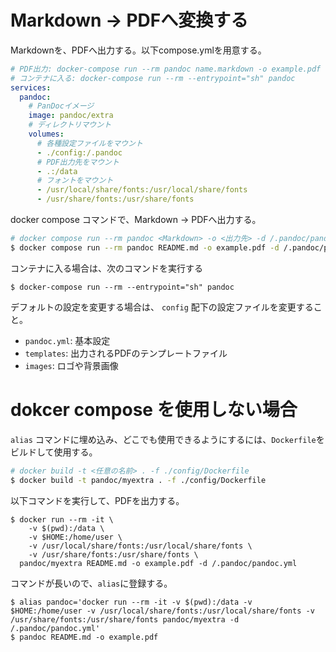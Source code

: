 # Markdown -> PDFへ変換する

Markdownを、PDFへ出力する。以下compose.ymlを用意する。

```yml
# PDF出力: docker-compose run --rm pandoc name.markdown -o example.pdf -d /.pandoc/pandoc.yml
# コンテナに入る: docker-compose run --rm --entrypoint="sh" pandoc
services:
  pandoc:
    # PanDocイメージ
    image: pandoc/extra
    # ディレクトリマウント
    volumes:
      # 各種設定ファイルをマウント
      - ./config:/.pandoc
      # PDF出力先をマウント
      - .:/data
      # フォントをマウント
      - /usr/local/share/fonts:/usr/local/share/fonts
      - /usr/share/fonts:/usr/share/fonts

```

docker compose コマンドで、Markdown -> PDFへ出力する。

```sh
# docker compose run --rm pandoc <Markdown> -o <出力先> -d /.pandoc/pandoc.yml
$ docker compose run --rm pandoc README.md -o example.pdf -d /.pandoc/pandoc.yml
```

コンテナに入る場合は、次のコマンドを実行する

```
$ docker-compose run --rm --entrypoint="sh" pandoc
```

デフォルトの設定を変更する場合は、 `config` 配下の設定ファイルを変更すること。

 * `pandoc.yml`: 基本設定
 * `templates`: 出力されるPDFのテンプレートファイル
 * `images`: ロゴや背景画像

# dokcer compose を使用しない場合

`alias` コマンドに埋め込み、どこでも使用できるようにするには、`Dockerfile`をビルドして使用する。

```sh
# docker build -t <任意の名前> . -f ./config/Dockerfile
$ docker build -t pandoc/myextra . -f ./config/Dockerfile
```

以下コマンドを実行して、PDFを出力する。
```
$ docker run --rm -it \
    -v $(pwd):/data \
    -v $HOME:/home/user \
    -v /usr/local/share/fonts:/usr/local/share/fonts \
    -v /usr/share/fonts:/usr/share/fonts \
  pandoc/myextra README.md -o example.pdf -d /.pandoc/pandoc.yml
```

コマンドが長いので、`alias`に登録する。

```
$ alias pandoc='docker run --rm -it -v $(pwd):/data -v $HOME:/home/user -v /usr/local/share/fonts:/usr/local/share/fonts -v /usr/share/fonts:/usr/share/fonts pandoc/myextra -d /.pandoc/pandoc.yml'
$ pandoc README.md -o example.pdf
```
